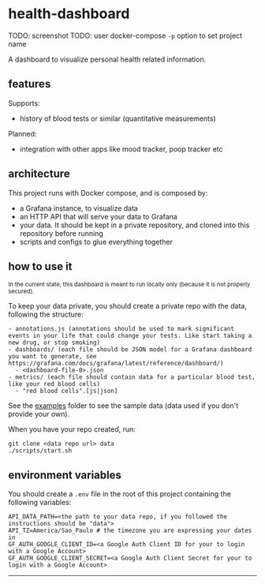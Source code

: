 # health-dashboard

TODO: screenshot
TODO: user docker-compose `-p` option to set project name

A dashboard to visualize personal health related information.

## features

Supports:
- history of blood tests or similar (quantitative measurements)

Planned:
- integration with other apps like mood tracker, poop tracker etc

## architecture

This project runs with Docker compose, and is composed by:

- a Grafana instance, to visualize data
- an HTTP API that will serve your data to Grafana
- your data. It should be kept in a private repository, and cloned into this repository before running
- scripts and configs to glue everything together

## how to use it

<small>In the current state, this dashboard is meant to run locally only (because it is not properly secured).</small>

To keep your data private, you should create a private repo with the data, following the structure:
  ```
  - annotations.js (annotations should be used to mark significant events in your life that could change your tests. Like start taking a new drug, or stop smoking)
  - dashboards/ (each file should be JSON model for a Grafana dashboard you want to generate, see https://grafana.com/docs/grafana/latest/reference/dashboard/)
    - <dashboard-file-0>.json
  - metrics/ (each file should contain data for a particular blood test, like your red blood cells)
    - "red blood cells".[js|json]
  ```



See the [examples](./examples) folder to see the sample data (data used if you don't provide your own).

When you have your repo created, run:
  ```shell
  git clone <data repo url> data
  ./scripts/start.sh
  ```

## environment variables

You should create a `.env` file in the root of this project containing the following variables:

```
API_DATA_PATH=<the path to your data repo, if you followed the instructions should be "data">
API_TZ=America/Sao_Paulo # the timezone you are expressing your dates in
GF_AUTH_GOOGLE_CLIENT_ID=<a Google Auth Client ID for your to login with a Google Account>
GF_AUTH_GOOGLE_CLIENT_SECRET=<a Google Auth Client Secret for your to login with a Google Account>
```

---
